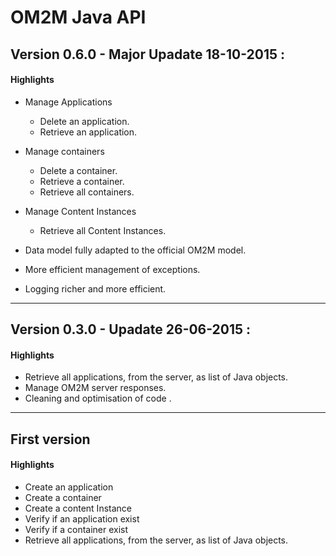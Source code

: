 # OM2M Java API
## Version 0.6.0 - Major Upadate 18-10-2015 :
#### Highlights
* Manage Applications
	* Delete an application.
	* Retrieve an application.

* Manage containers
	* Delete a container.
	* Retrieve a container.
	* Retrieve all containers.


* Manage Content Instances
	* Retrieve all Content Instances.

* Data model fully adapted to the official OM2M model.

* More efficient management of exceptions.

* Logging richer and more efficient.



***
## Version 0.3.0 - Upadate 26-06-2015 :
#### Highlights
* Retrieve all applications, from the server, as list of Java objects. 
* Manage OM2M server responses.
* Cleaning and optimisation of code .

***
## First version
#### Highlights
* Create an application
* Create a container
* Create a content Instance
* Verify if an application exist
* Verify if a container exist
* Retrieve all applications, from the server, as list of Java objects.